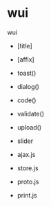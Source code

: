 # wui

wui
* [title]
* [affix]
* toast()

* dialog()
* code()
* validate()
* upload()
* slider

* ajax.js
* store.js
* proto.js
* print.js